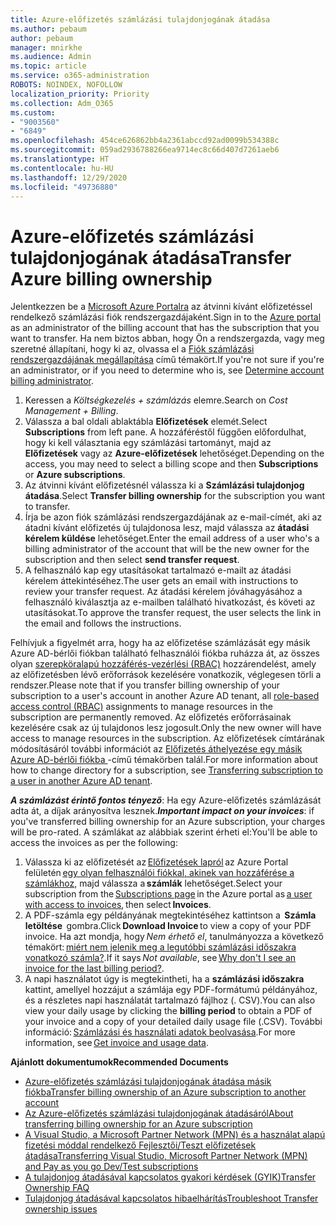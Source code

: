 ```yaml
---
title: Azure-előfizetés számlázási tulajdonjogának átadása
ms.author: pebaum
author: pebaum
manager: mnirkhe
ms.audience: Admin
ms.topic: article
ms.service: o365-administration
ROBOTS: NOINDEX, NOFOLLOW
localization_priority: Priority
ms.collection: Adm_O365
ms.custom:
- "9003560"
- "6849"
ms.openlocfilehash: 454ce626862bb4a2361abccd92ad0099b534388c
ms.sourcegitcommit: 059ad2936788266ea9714ec8c66d407d7261aeb6
ms.translationtype: HT
ms.contentlocale: hu-HU
ms.lasthandoff: 12/29/2020
ms.locfileid: "49736880"
---
```

# <a name="transfer-azure-billing-ownership"></a><span data-ttu-id="e32d5-102">Azure-előfizetés számlázási tulajdonjogának átadása</span><span class="sxs-lookup"><span data-stu-id="e32d5-102">Transfer Azure billing ownership</span></span>

<span data-ttu-id="e32d5-103">Jelentkezzen be a [Microsoft Azure Portalra](https://portal.azure.com/) az átvinni kívánt előfizetéssel rendelkező számlázási fiók rendszergazdájaként.</span><span class="sxs-lookup"><span data-stu-id="e32d5-103">Sign in to the [Azure portal](https://portal.azure.com/) as an administrator of the billing account that has the subscription that you want to transfer.</span></span> <span data-ttu-id="e32d5-104">Ha nem biztos abban, hogy Ön a rendszergazda, vagy meg szeretné állapítani, hogy ki az, olvassa el a [Fiók számlázási rendszergazdájának megállapítása](https://docs.microsoft.com/azure/cost-management-billing/understand/subscription-transfer#whoisaa) című témakört.</span><span class="sxs-lookup"><span data-stu-id="e32d5-104">If you're not sure if you're an administrator, or if you need to determine who is, see [Determine account billing administrator](https://docs.microsoft.com/azure/cost-management-billing/understand/subscription-transfer#whoisaa).</span></span>

1. <span data-ttu-id="e32d5-105">Keressen a _Költségkezelés + számlázás_ elemre.</span><span class="sxs-lookup"><span data-stu-id="e32d5-105">Search on _Cost Management + Billing_.</span></span>
1. <span data-ttu-id="e32d5-106">Válassza a bal oldali ablaktábla **Előfizetések** elemét.</span><span class="sxs-lookup"><span data-stu-id="e32d5-106">Select **Subscriptions** from left pane.</span></span> <span data-ttu-id="e32d5-107">A hozzáféréstől függően előfordulhat, hogy ki kell választania egy számlázási tartományt, majd az **Előfizetések** vagy az **Azure-előfizetések** lehetőséget.</span><span class="sxs-lookup"><span data-stu-id="e32d5-107">Depending on the access, you may need to select a billing scope and then **Subscriptions** or **Azure subscriptions**.</span></span>
1. <span data-ttu-id="e32d5-108">Az átvinni kívánt előfizetésnél válassza ki a **Számlázási tulajdonjog átadása**.</span><span class="sxs-lookup"><span data-stu-id="e32d5-108">Select **Transfer billing ownership** for the subscription you want to transfer.</span></span>
1. <span data-ttu-id="e32d5-109">Írja be azon fiók számlázási rendszergazdájának az e-mail-címét, aki az átadni kívánt előfizetés új tulajdonosa lesz, majd válassza az **átadási kérelem küldése** lehetőséget.</span><span class="sxs-lookup"><span data-stu-id="e32d5-109">Enter the email address of a user who's a billing administrator of the account that will be the new owner for the subscription and then select **send transfer request**.</span></span>
1. <span data-ttu-id="e32d5-110">A felhasználó kap egy utasításokat tartalmazó e-mailt az átadási kérelem áttekintéséhez.</span><span class="sxs-lookup"><span data-stu-id="e32d5-110">The user gets an email with instructions to review your transfer request.</span></span> <span data-ttu-id="e32d5-111">Az átadási kérelem jóváhagyásához a felhasználó kiválasztja az e-mailben található hivatkozást, és követi az utasításokat.</span><span class="sxs-lookup"><span data-stu-id="e32d5-111">To approve the transfer request, the user selects the link in the email and follows the instructions.</span></span>

<span data-ttu-id="e32d5-112">Felhívjuk a figyelmét arra, hogy ha az előfizetése számlázását egy másik Azure AD-bérlői fiókban található felhasználói fiókba ruházza át, az összes olyan [szerepköralapú hozzáférés-vezérlési (RBAC)](https://docs.microsoft.com/azure/role-based-access-control/overview?WT.mc_id=Portal-Microsoft_Azure_Support) hozzárendelést, amely az előfizetésben lévő erőforrások kezelésére vonatkozik, véglegesen törli a rendszer.</span><span class="sxs-lookup"><span data-stu-id="e32d5-112">Please note that if you transfer billing ownership of your subscription to a user's account in another Azure AD tenant, all [role-based access control (RBAC)](https://docs.microsoft.com/azure/role-based-access-control/overview?WT.mc_id=Portal-Microsoft_Azure_Support) assignments to manage resources in the subscription are permanently removed.</span></span> <span data-ttu-id="e32d5-113">Az előfizetés erőforrásainak kezelésére csak az új tulajdonos lesz jogosult.</span><span class="sxs-lookup"><span data-stu-id="e32d5-113">Only the new owner will have access to manage resources in the subscription.</span></span> <span data-ttu-id="e32d5-114">Az előfizetések címtárának módosításáról további információt az [Előfizetés áthelyezése egy másik Azure AD-bérlői fiókba ](https://docs.microsoft.com/azure/active-directory/managed-identities-azure-resources/known-issues?WT.mc_id=Portal-Microsoft_Azure_Support)-című témakörben talál.</span><span class="sxs-lookup"><span data-stu-id="e32d5-114">For more information about how to change directory for a subscription, see [Transferring subscription to a user in another Azure AD tenant](https://docs.microsoft.com/azure/active-directory/managed-identities-azure-resources/known-issues?WT.mc_id=Portal-Microsoft_Azure_Support).</span></span>

<span data-ttu-id="e32d5-115">_**A számlázást érintő fontos tényező**_: Ha egy Azure-előfizetés számlázását adta át, a díjak arányosítva lesznek.</span><span class="sxs-lookup"><span data-stu-id="e32d5-115">_**Important impact on your invoices**_: if you've transferred billing ownership for an Azure subscription, your charges will be pro-rated.</span></span> <span data-ttu-id="e32d5-116">A számlákat az alábbiak szerint érheti el:</span><span class="sxs-lookup"><span data-stu-id="e32d5-116">You'll be able to access the invoices as per the following:</span></span>  

1. <span data-ttu-id="e32d5-117">Válassza ki az előfizetését az [Előfizetések lapról](https://portal.azure.com/#blade/Microsoft_Azure_Billing/SubscriptionsBlade) az Azure Portal felületén [egy olyan felhasználói fiókkal, akinek van hozzáférése a számlákhoz](https://docs.microsoft.com/azure/cost-management-billing/manage/manage-billing-access?WT.mc_id=Portal-Microsoft_Azure_Support), majd válassza a **számlák** lehetőséget.</span><span class="sxs-lookup"><span data-stu-id="e32d5-117">Select your subscription from the [Subscriptions page](https://portal.azure.com/#blade/Microsoft_Azure_Billing/SubscriptionsBlade) in the Azure portal as [a user with access to invoices](https://docs.microsoft.com/azure/cost-management-billing/manage/manage-billing-access?WT.mc_id=Portal-Microsoft_Azure_Support), then select **Invoices**.</span></span>
1. <span data-ttu-id="e32d5-118">A PDF-számla egy példányának megtekintéséhez kattintson a  **Számla letöltése**  gombra.</span><span class="sxs-lookup"><span data-stu-id="e32d5-118">Click **Download Invoice** to view a copy of your PDF invoice.</span></span> <span data-ttu-id="e32d5-119">Ha azt mondja, hogy _Nem érhető el_, tanulmányozza a következő témakört: [miért nem jelenik meg a legutóbbi számlázási időszakra vonatkozó számla?](https://docs.microsoft.com/azure/cost-management-billing/manage/download-azure-invoice-daily-usage-date?WT.mc_id=Portal-Microsoft_Azure_Support#noinvoice).</span><span class="sxs-lookup"><span data-stu-id="e32d5-119">If it says _Not available_, see [Why don't I see an invoice for the last billing period?](https://docs.microsoft.com/azure/cost-management-billing/manage/download-azure-invoice-daily-usage-date?WT.mc_id=Portal-Microsoft_Azure_Support#noinvoice).</span></span>
1. <span data-ttu-id="e32d5-120">A napi használatot úgy is megtekintheti, ha a **számlázási időszakra** kattint, amellyel hozzájut a számlája egy PDF-formátumú példányához, és a részletes napi használatát tartalmazó fájlhoz (. CSV).</span><span class="sxs-lookup"><span data-stu-id="e32d5-120">You can also view your daily usage by clicking the **billing period** to obtain a PDF of your invoice and a copy of your detailed daily usage file (.CSV).</span></span> <span data-ttu-id="e32d5-121">További információ: [Számlázási és használati adatok beolvasása](https://docs.microsoft.com/azure/cost-management-billing/manage/download-azure-invoice-daily-usage-date?WT.mc_id=Portal-Microsoft_Azure_Support).</span><span class="sxs-lookup"><span data-stu-id="e32d5-121">For more information, see [Get invoice and usage data](https://docs.microsoft.com/azure/cost-management-billing/manage/download-azure-invoice-daily-usage-date?WT.mc_id=Portal-Microsoft_Azure_Support).</span></span>

<span data-ttu-id="e32d5-122">**Ajánlott dokumentumok**</span><span class="sxs-lookup"><span data-stu-id="e32d5-122">**Recommended Documents**</span></span>

- [<span data-ttu-id="e32d5-123">Azure-előfizetés számlázási tulajdonjogának átadása másik fiókba</span><span class="sxs-lookup"><span data-stu-id="e32d5-123">Transfer billing ownership of an Azure subscription to another account</span></span>](https://docs.microsoft.com/azure/cost-management-billing/manage/billing-subscription-transfer)
- [<span data-ttu-id="e32d5-124">Az Azure-előfizetés számlázási tulajdonjogának átadásáról</span><span class="sxs-lookup"><span data-stu-id="e32d5-124">About transferring billing ownership for an Azure subscription</span></span>](https://docs.microsoft.com//azure/cost-management-billing/understand/subscription-transfer)
- [<span data-ttu-id="e32d5-125">A Visual Studio, a Microsoft Partner Network (MPN) és a használat alapú fizetési móddal rendelkező Fejlesztői/Teszt előfizetések átadása</span><span class="sxs-lookup"><span data-stu-id="e32d5-125">Transferring Visual Studio, Microsoft Partner Network (MPN) and Pay as you go Dev/Test subscriptions</span></span>](https://docs.microsoft.com/azure/billing/billing-subscription-transfer?WT.mc_id=Portal-Microsoft_Azure_Support#transferring-visual-studio-microsoft-partner-network-mpn-and-pay-as-you-go-devtest-subscriptions)
- [<span data-ttu-id="e32d5-126">A tulajdonjog átadásával kapcsolatos gyakori kérdések (GYIK)</span><span class="sxs-lookup"><span data-stu-id="e32d5-126">Transfer Ownership FAQ</span></span>](https://docs.microsoft.com/azure/billing/billing-subscription-transfer?WT.mc_id=Portal-Microsoft_Azure_Support#frequently-asked-questions-faq-for-senders)
- [<span data-ttu-id="e32d5-127">Tulajdonjog átadásával kapcsolatos hibaelhárítás</span><span class="sxs-lookup"><span data-stu-id="e32d5-127">Troubleshoot Transfer ownership issues</span></span>](https://docs.microsoft.com/azure/billing/billing-subscription-transfer?WT.mc_id=Portal-Microsoft_Azure_Support#troubleshooting)
